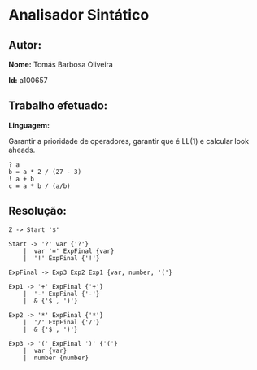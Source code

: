# Analisador Sintático

## Autor:

**Nome:** Tomás Barbosa Oliveira

**Id:** a100657

## Trabalho efetuado:

**Linguagem:**


Garantir a prioridade de operadores, garantir que é LL(1) e calcular look aheads.
```
? a
b = a * 2 / (27 - 3)
! a + b
c = a * b / (a/b)
```


## Resolução:

```
Z -> Start '$'

Start -> '?' var {'?'}
    |  var '=' ExpFinal {var}
    |  '!' ExpFinal {'!'}

ExpFinal -> Exp3 Exp2 Exp1 {var, number, '('}

Exp1 -> '+' ExpFinal {'+'}
    |  '-' ExpFinal {'-'}
    |  & {'$', ')'}

Exp2 -> '*' ExpFinal {'*'}
    |  '/' ExpFinal {'/'}
    |  & {'$', ')'}

Exp3 -> '(' ExpFinal ')' {'('}
    |  var {var}
    |  number {number}
```
